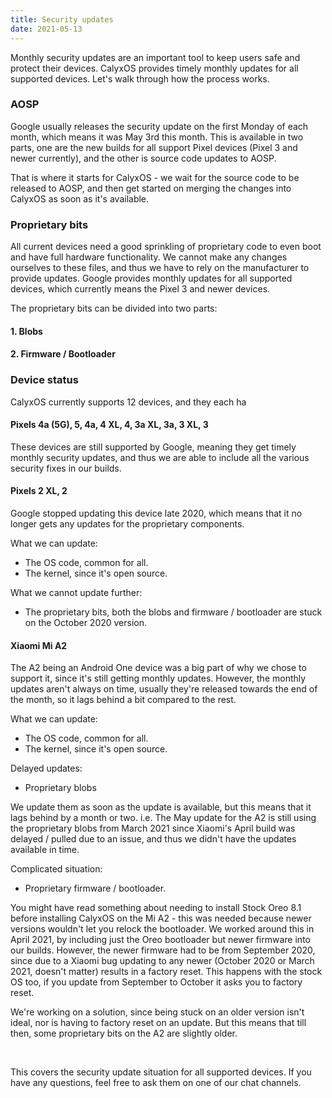 ```yaml
---
title: Security updates
date: 2021-05-13
---
```


Monthly security updates are an important tool to keep users safe and protect their devices. CalyxOS provides timely monthly updates for all supported devices. Let's walk through how the process works.

### AOSP

Google usually releases the security update on the first Monday of each month, which means it was May 3rd this month. This is available in two parts, one are the new builds for all support Pixel devices (Pixel 3 and newer currently), and the other is source code updates to AOSP.

That is where it starts for CalyxOS - we wait for the source code to be released to AOSP, and then get started on merging the changes into CalyxOS as soon as it's available.

### Proprietary bits

All current devices need a good sprinkling of proprietary code to even boot and have full hardware functionality. We cannot make any changes ourselves to these files, and thus we have to rely on the manufacturer to provide updates.
Google provides monthly updates for all supported devices, which currently means the Pixel 3 and newer devices.

The proprietary bits can be divided into two parts:

#### 1. Blobs

#### 2. Firmware / Bootloader

### Device status

CalyxOS currently supports 12 devices, and they each ha

#### Pixels 4a (5G), 5, 4a, 4 XL, 4, 3a XL, 3a, 3 XL, 3

These devices are still supported by Google, meaning they get timely monthly security updates, and thus we are able to include all the various security fixes in our builds.

#### Pixels 2 XL, 2

Google stopped updating this device late 2020, which means that it no longer gets any updates for the proprietary components.

What we can update:
* The OS code, common for all.
* The kernel, since it's open source.

What we cannot update further:
* The proprietary bits, both the blobs and firmware / bootloader are stuck on the October 2020 version.

#### Xiaomi Mi A2

The A2 being an Android One device was a big part of why we chose to support it, since it's still getting monthly updates. However, the monthly updates aren't always on time, usually they're released towards the end of the month, so it lags behind a bit compared to the rest.

What we can update:
* The OS code, common for all.
* The kernel, since it's open source.

Delayed updates:
* Proprietary blobs

We update them as soon as the update is available, but this means that it lags behind by a month or two. i.e. The May update for the A2 is still using the proprietary blobs from March 2021 since Xiaomi's April build was delayed / pulled due to an issue, and thus we didn't have the updates available in time.

Complicated situation:
* Proprietary firmware / bootloader.

You might have read something about needing to install Stock Oreo 8.1 before installing CalyxOS on the Mi A2 - this was needed because newer versions wouldn't let you relock the bootloader. We worked around this in April 2021, by including just the Oreo bootloader but newer firmware into our builds. However, the newer firmware had to be from September 2020, since due to a Xiaomi bug updating to any newer (October 2020 or March 2021, doesn't matter) results in a factory reset. This happens with the stock OS too, if you update from September to October it asks you to factory reset.

We're working on a solution, since being stuck on an older version isn't ideal, nor is having to factory reset on an update. But this means that till then, some proprietary bits on the A2 are slightly older.

<br>

This covers the security update situation for all supported devices. If you have any questions, feel free to ask them on one of our chat channels.
